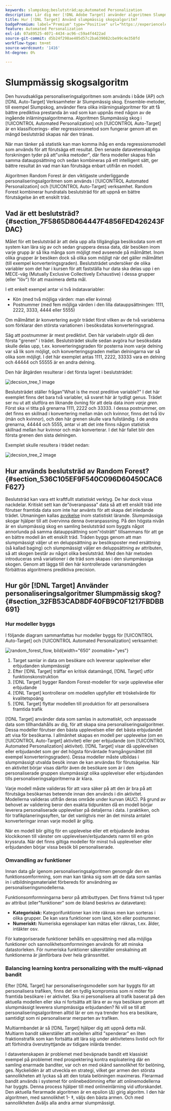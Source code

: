 ```yaml
---
keywords: slumpskog;beslutsträd;ap;Automated Personalization
description: Lär dig mer [!DNL Adobe Target] använder algoritmen Slumpmässig skog i båda [!UICONTROL Automated Personalization] (AP) och [!UICONTROL Auto-Target] verksamhet.
title: Hur [!DNL Target] Använd slumpmässig skogsalgoritm?
badgePremium: label="Premium" type="Positive" url="https://experienceleague.adobe.com/docs/target/using/introduction/intro.html?lang=en#premium newtab=true" tooltip="Se vad som ingår i Target Premium."
feature: Automated Personalization
exl-id: 07a89525-4071-4434-ac96-c59a4f4422ad
source-git-commit: d5b24f298ae405d57c2ba639082cbe99c4e358fd
workflow-type: tm+mt
source-wordcount: '1416'
ht-degree: 0%

---
```


# Slumpmässig skogsalgoritm

Den huvudsakliga personaliseringsalgoritmen som används i både (AP) och [!DNL Auto-Target] Verksamheter är Slumpmässig skog. Ensemble-metoder, till exempel Slumpskog, använder flera olika inlärningsalgoritmer för att få bättre prediktiva prestanda än vad som kan uppnås med någon av de ingående inlärningsalgoritmerna. Algoritmen Slumpmässig skog i [!UICONTROL Automated Personalization] och [!UICONTROL Auto-Target] är en klassificerings- eller regressionsmetod som fungerar genom att en mängd beslutsträd skapas när den tränas.

När man tänker på statistik kan man komma ihåg en enda regressionsmodell som används för att förutsäga ett resultat. Den senaste datavetenskapliga forskningen tyder på att&quot;unika metoder&quot;, där flera modeller skapas från samma datauppsättning och sedan kombineras på ett intelligent sätt, ger bättre resultat än vad man kan förutsäga enbart utifrån en modell.

Algoritmen Random Forest är den viktigaste underliggande personaliseringsalgoritmen som används i [!UICONTROL Automated Personalization] och [!UICONTROL Auto-Target] verksamhet. Random Forest kombinerar hundratals beslutsträd för att uppnå en bättre förutsägelse än ett enskilt träd.

## Vad är ett beslutsträd? {#section_7F5865D8064447F4856FED426243FDAC}

Målet för ett beslutsträd är att dela upp alla tillgängliga besöksdata som ett system kan lära sig av och sedan gruppera dessa data, där besöken inom varje grupp är så lika många som möjligt med avseende på målmåttet. Inom olika grupper är besöken dock så olika som möjligt när det gäller målmåttet (till exempel konverteringsgraden). Beslutsträdet undersöker de olika variabler som det har i kursen för att fastställa hur data ska delas upp i en MECE-väg (Mutually Exclusive Collectively Exhaustive) i dessa grupper (eller &quot;löv&quot;) för att maximera detta mål.

I ett enkelt exempel antar vi två indatavariabler:

* Kön (med två möjliga värden: man eller kvinna)
* Postnummer (med fem möjliga värden i den lilla datauppsättningen: 1111, 2222, 3333, 4444 eller 5555)

Om målmåttet är konvertering avgör trädet först vilken av de två variablerna som förklarar den största variationen i besöksdatas konverteringsgrad.

Säg att postnummer är mest prediktivt. Den här variabeln utgör då den första &quot;grenen&quot; i trädet. Beslutsträdet skulle sedan avgöra hur besöksdata skulle delas upp, t.ex. konverteringsgraden för posterna inom varje delning var så lik som möjligt, och konverteringsgraden mellan delningarna var så olika som möjligt. I det här exemplet antas 1111, 2222, 33333 vara en delning och 44444 och 55555 är en andra delning.

Den här åtgärden resulterar i det första lagret i beslutsträdet:

![decsion_tree_1 image](assets/decsion_tree_1.png)

Beslutsträdet ställer frågan&quot;What is the most preditive variable?&quot; I det här exemplet finns det bara två variabler, så svaret här är tydligt genus. Trädet ser nu ut att slutföra en liknande övning för att dela data *inom varje gren*. Först ska vi titta på grenarna 1111, 2222 och 33333. I dessa postnummer, om det finns en skillnad i konvertering mellan män och kvinnor, finns det två löv (män och kvinnor), och den här grenen skulle vara fullständig. I de andra grenarna, 44444 och 5555, antar vi att det inte finns någon statistisk skillnad mellan hur kvinnor och män konverterar. I det här fallet blir den första grenen den sista delningen.

Exemplet skulle resultera i trädet nedan:

![decsion_tree_2 image](assets/decsion_tree_2.png)

## Hur används beslutsträd av Random Forest? {#section_536C105EF9F540C096D60450CAC6F627}

Beslutsträd kan vara ett kraftfullt statistiskt verktyg. De har dock vissa nackdelar. Kritiskt sett kan de&quot;överanpassa&quot; data så att ett enskilt träd inte förutser framtida data som inte har använts för att skapa det inledande trädet. Utmaningen kallas [avvikelse](https://en.wikipedia.org/wiki/Bias%E2%80%93variance_tradeoff) inom statistiskt lärande. Slumpmässiga skogar hjälper till att övervinna denna överanpassning. På den högsta nivån är en slumpmässig skog en samling beslutsträd som byggts något annorlunda på samma datauppsättning som&quot;rösträtt&quot; tillsammans för att ge en bättre modell än ett enskilt träd. Träden byggs genom att man slumpmässigt väljer ut en deluppsättning av besöksposter med ersättning (så kallad baging) och slumpmässigt väljer en deluppsättning av attributen, så att skogen består av något olika beslutsträd. Med den här metoden introduceras små variationer i de träd som skapas i den slumpmässiga skogen. Genom att lägga till den här kontrollerade variansmängden förbättras algoritmens prediktiva precision.

## Hur gör [!DNL Target] Använder personaliseringsalgoritmer Slumpmässig skog? {#section_32FB53CAD8DF40FB9C0F1217FBDBB691}

### Hur modeller byggs

I följande diagram sammanfattas hur modeller byggs för [!UICONTROL Auto-Target] och [!UICONTROL Automated Personalization] verksamhet:

![random_forest_flow, bild](assets/random_forest_flow.png){width="650" zoomable="yes"}

1. Target samlar in data om besökare och levererar upplevelser eller erbjudanden slumpmässigt
1. Efter [!DNL Target] träffar en kritisk datamängd, [!DNL Target] utför funktionskonstruktion
1. [!DNL Target] bygger Random Forest-modeller för varje upplevelse eller erbjudande
1. [!DNL Target] kontrollerar om modellen uppfyller ett tröskelvärde för kvalitetspoäng
1. [!DNL Target] flyttar modellen till produktion för att personalisera framtida trafik

[!DNL Target] använder data som samlas in automatiskt, och anpassade data som tillhandahålls av dig, för att skapa sina personaliseringsalgoritmer. Dessa modeller förutser den bästa upplevelsen eller det bästa erbjudandet att visa för besökarna. I allmänhet skapas en modell per upplevelse (om en [!UICONTROL Auto-Target] aktivitet) eller per erbjudande (om [!UICONTROL Automated Personalization] aktivitet). [!DNL Target] visar då upplevelsen eller erbjudandet som ger det högsta förväntade framgångsmåttet (till exempel konverteringsgraden). Dessa modeller måste utbildas i slumpmässigt utvalda besök innan de kan användas för förutsägelse. När en aktivitet börjar visas därför även de besökare som är i den personaliserade gruppen slumpmässigt olika upplevelser eller erbjudanden tills personaliseringsalgoritmerna är klara.

Varje modell måste valideras för att vara säker på att den är bra på att förutsäga besökarnas beteende innan den används i din aktivitet. Modellerna valideras utifrån deras område under kurvan (AUC). På grund av behovet av validering beror den exakta tidpunkten då en modell börjar leverera personaliserade upplevelser på detaljerna i data. I praktiken, och för trafikplaneringssyften, tar det vanligtvis mer än det minsta antalet konverteringar innan varje modell är giltig.

När en modell blir giltig för en upplevelse eller ett erbjudande ändras klockikonen till vänster om upplevelsen/erbjudandets namn till en grön kryssruta. När det finns giltiga modeller för minst två upplevelser eller erbjudanden börjar vissa besök bli personaliserade.

### Omvandling av funktioner

Innan data går igenom personaliseringsalgoritmen genomgår den en funktionsomformning, som man kan tänka sig som att de data som samlas in i utbildningsmaterialet förbereds för användning av personaliseringsmodellerna.

Funktionsomformningarna beror på attributtypen. Det finns främst två typer av attribut (eller&quot;funktioner&quot; som de ibland beskrivs av datavetare):

* **Kategorisisk:** Kategorifunktioner kan inte räknas men kan sorteras i olika grupper. De kan vara funktioner som land, kön eller postnummer.
* **Numeriskt:** Numeriska egenskaper kan mätas eller räknas, t.ex. ålder, intäkter osv.

För kategoriserade funktioner behålls en uppsättning med alla möjliga funktioner och sannolikhetsomformningen används för att minska datastorleken. För numeriska funktioner säkerställer omskalning att funktionerna är jämförbara över hela gränssnittet.

### Balancing learning kontra personalizing with the multi-väpnad bandit

Efter [!DNL Target] har personaliseringsmodeller som har byggts för att personalisera trafiken, finns det en tydlig kompromiss som ni möter för framtida besökare i er aktivitet. Ska ni personalisera all trafik baserat på den aktuella modellen eller ska ni fortsätta att lära er av nya besökare genom att slumpmässigt leverera slumpmässiga erbjudanden? Ni vill se till att personaliseringsalgoritmen alltid lär er om nya trender hos era besökare, samtidigt som ni personaliserar merparten av trafiken.

Multiarmbandet är så [!DNL Target] hjälper dig att uppnå detta mål. Multiarm bandit säkerställer att modellen alltid &quot;spenderar&quot; en liten fraktionstrafik som kan fortsätta att lära sig under aktivitetens livstid och för att förhindra överutnyttjande av tidigare inlärda trender.

I datavetenskapen är problemet med beväpnade bandit ett klassiskt exempel på problemet med prospektering kontra exploatering där en samling enarmade banditer, var och en med okänd sannolikhet för belöning, ges. Nyckelidén är att utveckla en strategi, vilket ger armen den största sannolikheten att lyckas så att den totala belöningen maximeras. Flerarmad bandit används i systemet för onlinebedömning efter att onlinemodellerna har byggts. Denna process hjälper till med onlineinlärning vid utforskandet. Den aktuella flerarmade algoritmen är en epsilon (Δ) girig algoritm. I den här algoritmen, med sannolikhet 1- ‡, väljs den bästa armen. Och med sannolikheten Δväljs alla andra armar slumpmässigt.
